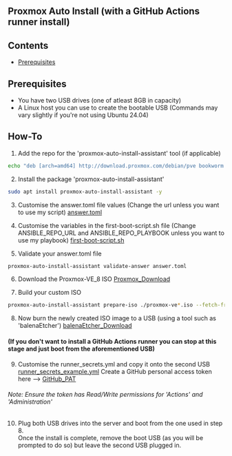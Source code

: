 ## Proxmox Auto Install (with a GitHub Actions runner install)

## Contents
- [Prerequisites](##Prerequisits)

## Prerequisites
- You have two USB drives (one of atleast 8GB in capacity)
- A Linux host you can use to create the bootable USB (Commands may vary slightly if you're not using Ubuntu 24.04)

## How-To
1. Add the repo for the 'proxmox-auto-install-assistant' tool (if applicable)
```sh
echo "deb [arch=amd64] http://download.proxmox.com/debian/pve bookworm pve-no-subscription" > /etc/apt/sources.list.d/pve-install-repo.list
```

2. Install the package 'proxmox-auto-install-assistant'
```sh
sudo apt install proxmox-auto-install-assistant -y 
```

3. Customise the answer.toml file values (Change the url unless you want to use my script)
[answer.toml](https://github.com/tekore/HomeOps/blob/main/Auto-Install/answer.toml)

4. Customise the variables in the first-boot-script.sh file (Change ANSIBLE_REPO_URL and ANSIBLE_REPO_PLAYBOOK unless you want to use my playbook)
[first-boot-script.sh](https://github.com/tekore/HomeOps/blob/main/Auto-Install/first-boot-script.sh)

5. Validate your answer.toml file
```sh
proxmox-auto-install-assistant validate-answer answer.toml
```

6. Download the Proxmox-VE_8 ISO
[Proxmox_Download](https://enterprise.proxmox.com/iso/proxmox-ve_8.4-1.iso)

7. Build your custom ISO
```sh
proxmox-auto-install-assistant prepare-iso ./proxmox-ve*.iso --fetch-from iso --answer-file ./answer.toml
```

8. Now burn the newly created ISO image to a USB (using a tool such as 'balenaEtcher')
[balenaEtcher_Download](https://etcher.balena.io/#download-etcher)

#### (If you don't want to install a GitHub Actions runner you can stop at this stage and just boot from the aforementioned USB)
9. Customise the runner_secrets.yml and copy it onto the second USB
[runner_secrets_example.yml](https://github.com/tekore/HomeOps/blob/main/Auto-Install/runner_secrets_example.yml)
Create a GitHub personal access token here --> [GitHub_PAT](https://github.com/settings/personal-access-tokens)
###### Note: Ensure the token has Read/Write permissions for 'Actions' and 'Administration'

10. Plug both USB drives into the server and boot from the one used in step 8.\
Once the install is complete, remove the boot USB (as you will be prompted to do so) but leave the second USB plugged in.